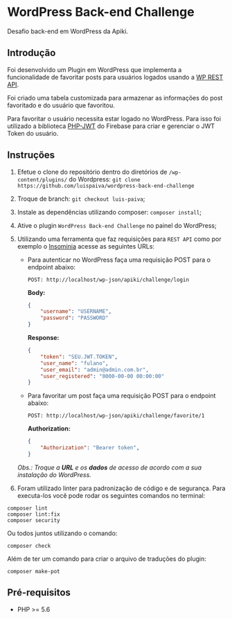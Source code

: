 # WordPress Back-end Challenge

Desafio back-end em WordPress da Apiki.

## Introdução

Foi desenvolvido um Plugin em WordPress que implementa a funcionalidade de favoritar posts para usuários logados usando a [WP REST API](https://developer.wordpress.org/rest-api/).

Foi criado uma tabela customizada para armazenar as informações do post favoritado e do usuário que favoritou.

Para favoritar o usuário necessita estar logado no WordPress. Para isso foi utilizado a biblioteca [PHP-JWT](https://github.com/firebase/php-jwt) do Firebase para criar e gerenciar o JWT Token do usuário.

## Instruções

1. Efetue o clone do repositório dentro do diretórios de `/wp-content/plugins/` do Wordpress: `git clone https://github.com/luispaiva/wordpress-back-end-challenge`
2. Troque de branch: `git checkout luis-paiva`;
3. Instale as dependências utilizando composer: `composer install`;
4. Ative o plugin `WordPress Back-end Challenge` no painel do WordPress;
5. Utilizando uma ferramenta que faz requisições para `REST API` como por exemplo o [Insominia](https://insomnia.rest/) acesse as seguintes URLs:

	* Para autenticar no WordPress faça uma requisição POST para o endpoint abaixo:

		```
		POST: http://localhost/wp-json/apiki/challenge/login
		```

		**Body:**
		```json
		{
			"username": "USERNAME",
			"password": "PASSWORD"
		}
		```

		**Response:**
		```json
		{
			"token": "SEU.JWT.TOKEN",
			"user_name": "fulano",
			"user_email": "admin@admin.com.br",
			"user_registered": "0000-00-00 00:00:00"
		}
		```

	* Para favoritar um post faça uma requisição POST para o endpoint abaixo:
		```
		POST: http://localhost/wp-json/apiki/challenge/favorite/1
		```

		**Authorization:**
		```json
		{
			"Authorization": "Bearer token",
		}
		```
	*Obs.: Troque a **URL** e os **dados** de acesso de acordo com a sua instalação do WordPress.*
6. Foram utilizado linter para padronização de código e de segurança. Para executa-los você pode rodar os seguintes comandos no terminal:
```
composer lint
composer lint:fix
composer security
```

Ou todos juntos utilizando o comando:
```
composer check
```

Além de ter um comando para criar o arquivo de traduções do plugin:
```
composer make-pot
```
## Pré-requisitos

* PHP >= 5.6
